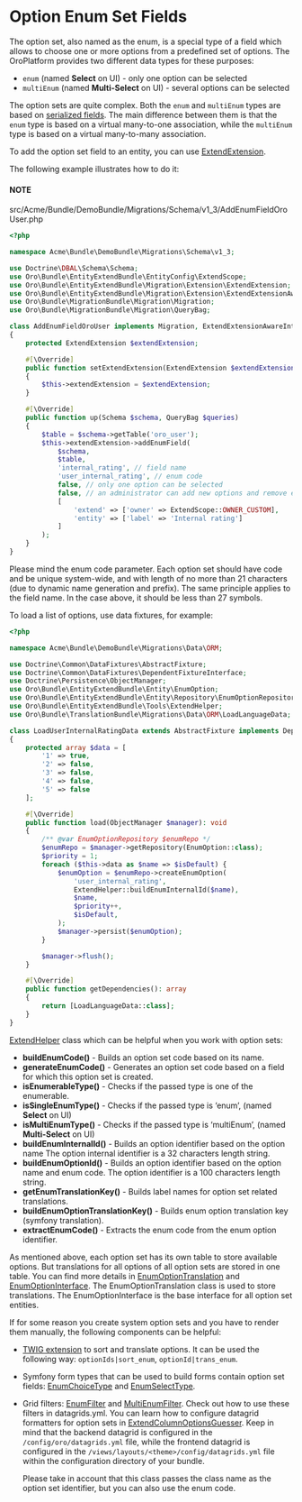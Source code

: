 <a id="book-entities-extended-entities-enums"></a>

# Option Enum Set Fields

The option set, also named as the enum, is a special type of a field which allows to choose one or more options
from a predefined set of options. The OroPlatform provides two different data types for these purposes:

* `enum` (named **Select** on UI) - only one option can be selected
* `multiEnum` (named **Multi-Select** on UI) - several options can be selected

The option sets are quite complex. Both the `enum` and `multiEnum` types are based on [serialized fields](serialized-fields.md#book-entities-extended-entities-serialized-fields). The main difference between them is that the `enum` type is based on a virtual many-to-one association, while the `multiEnum` type is based on a virtual many-to-many association.

To add the option set field to an entity, you can use <a href="https://github.com/oroinc/platform/blob/master/src/Oro/Bundle/EntityExtendBundle/Migration/Extension/ExtendExtension.php" target="_blank">ExtendExtension</a>.

The following example illustrates how to do it:

#### NOTE
src/Acme/Bundle/DemoBundle/Migrations/Schema/v1_3/AddEnumFieldOroUser.php
```php
<?php

namespace Acme\Bundle\DemoBundle\Migrations\Schema\v1_3;

use Doctrine\DBAL\Schema\Schema;
use Oro\Bundle\EntityExtendBundle\EntityConfig\ExtendScope;
use Oro\Bundle\EntityExtendBundle\Migration\Extension\ExtendExtension;
use Oro\Bundle\EntityExtendBundle\Migration\Extension\ExtendExtensionAwareInterface;
use Oro\Bundle\MigrationBundle\Migration\Migration;
use Oro\Bundle\MigrationBundle\Migration\QueryBag;

class AddEnumFieldOroUser implements Migration, ExtendExtensionAwareInterface
{
    protected ExtendExtension $extendExtension;

    #[\Override]
    public function setExtendExtension(ExtendExtension $extendExtension)
    {
        $this->extendExtension = $extendExtension;
    }

    #[\Override]
    public function up(Schema $schema, QueryBag $queries)
    {
        $table = $schema->getTable('oro_user');
        $this->extendExtension->addEnumField(
            $schema,
            $table,
            'internal_rating', // field name
            'user_internal_rating', // enum code
            false, // only one option can be selected
            false, // an administrator can add new options and remove existing ones
            [
                'extend' => ['owner' => ExtendScope::OWNER_CUSTOM],
                'entity' => ['label' => 'Internal rating']
            ]
        );
    }
}
```

Please mind the enum code parameter. Each option set should have code and be unique system-wide,
and with length of no more than 21 characters (due to dynamic name generation and prefix).
The same principle applies to the field name. In the case above, it should be less than 27 symbols.

To load a list of options, use data fixtures, for example:

```php
<?php

namespace Acme\Bundle\DemoBundle\Migrations\Data\ORM;

use Doctrine\Common\DataFixtures\AbstractFixture;
use Doctrine\Common\DataFixtures\DependentFixtureInterface;
use Doctrine\Persistence\ObjectManager;
use Oro\Bundle\EntityExtendBundle\Entity\EnumOption;
use Oro\Bundle\EntityExtendBundle\Entity\Repository\EnumOptionRepository;
use Oro\Bundle\EntityExtendBundle\Tools\ExtendHelper;
use Oro\Bundle\TranslationBundle\Migrations\Data\ORM\LoadLanguageData;

class LoadUserInternalRatingData extends AbstractFixture implements DependentFixtureInterface
{
    protected array $data = [
        '1' => true,
        '2' => false,
        '3' => false,
        '4' => false,
        '5' => false
    ];

    #[\Override]
    public function load(ObjectManager $manager): void
    {
        /** @var EnumOptionRepository $enumRepo */
        $enumRepo = $manager->getRepository(EnumOption::class);
        $priority = 1;
        foreach ($this->data as $name => $isDefault) {
            $enumOption = $enumRepo->createEnumOption(
                'user_internal_rating',
                ExtendHelper::buildEnumInternalId($name),
                $name,
                $priority++,
                $isDefault,
            );
            $manager->persist($enumOption);
        }

        $manager->flush();
    }

    #[\Override]
    public function getDependencies(): array
    {
        return [LoadLanguageData::class];
    }
}
```

<a href="https://github.com/oroinc/platform/blob/master/src/Oro/Bundle/EntityExtendBundle/Tools/ExtendHelper.php" target="_blank">ExtendHelper</a> class which can be helpful when you work with option sets:

* **buildEnumCode()** - Builds an option set code based on its name.
* **generateEnumCode()** - Generates an option set code based on a field for which this option set is created.
* **isEnumerableType()** - Checks if the passed type is one of the enumerable.
* **isSingleEnumType()** - Checks if the passed type is ‘enum’, (named **Select** on UI)
* **isMultiEnumType()** - Checks if the passed type is ‘multiEnum’, (named **Multi-Select** on UI)
* **buildEnumInternalId()** - Builds an option identifier based on the option name The option internal identifier is a
  32 characters length string.
* **buildEnumOptionId()** - Builds an option identifier based on the option name and enum code. The option identifier is a
  100 characters length string.
* **getEnumTranslationKey()** - Builds label names for option set related translations.
* **buildEnumOptionTranslationKey()** - Builds enum option translation key (symfony translation).
* **extractEnumCode()** - Extracts the enum code from the enum option identifier.

As mentioned above, each option set has its own table to store available options. But translations for all options of all option sets are stored in one table. You can find more details in <a href="https://github.com/oroinc/platform/blob/master/src/Oro/Bundle/EntityExtendBundle/Entity/EnumOptionTranslation.php" target="_blank">EnumOptionTranslation</a> and <a href="https://github.com/oroinc/platform/blob/master/src/Oro/Bundle/EntityExtendBundle/Entity/EnumOptionInterface.php" target="_blank">EnumOptionInterface</a>.
The EnumOptionTranslation class is used to store translations. The EnumOptionInterface is the base interface for all option set entities.

If for some reason you create system option sets and you have to render them manually, the following components can be helpful:

* <a href="https://github.com/oroinc/platform/blob/master/src/Oro/Bundle/EntityExtendBundle/Twig/EnumExtension.php" target="_blank">TWIG extension</a> to sort and translate options. It can be used the following way:
  `optionIds|sort_enum`, `optionId|trans_enum`.
* Symfony form types that can be used to build forms contain option set fields: <a href="https://github.com/oroinc/platform/blob/master/src/Oro/Bundle/EntityExtendBundle/Form/Type/EnumChoiceType.php" target="_blank">EnumChoiceType</a> and <a href="https://github.com/oroinc/platform/blob/master/src/Oro/Bundle/EntityExtendBundle/Form/Type/EnumSelectType.php" target="_blank">EnumSelectType</a>.
* Grid filters: <a href="https://github.com/oroinc/platform/blob/master/src/Oro/Bundle/FilterBundle/Filter/EnumFilter.php" target="_blank">EnumFilter</a> and <a href="https://github.com/oroinc/platform/blob/master/src/Oro/Bundle/FilterBundle/Filter/MultiEnumFilter.php" target="_blank">MultiEnumFilter</a>. Check out how to use these filters in datagrids.yml. You can learn
  how to configure datagrid formatters for option sets in <a href="https://github.com/oroinc/platform/blob/master/src/Oro/Bundle/EntityExtendBundle/Grid/ExtendColumnOptionsGuesser.php" target="_blank">ExtendColumnOptionsGuesser</a>. Keep in mind that the backend datagrid is configured in the `/config/oro/datagrids.yml` file, while the frontend datagrid is configured in the `/views/layouts/<theme>/config/datagrids.yml` file within the configuration directory of your bundle.

  Please take in account that this class passes the class name as the option set identifier, but you can also use the enum code.

<!-- Frontend -->
